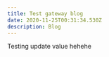 ```yaml
---
title: Test gateway blog
date: 2020-11-25T00:31:34.530Z
description: Blog
---
```

Testing update value hehehe